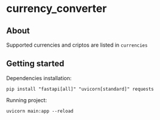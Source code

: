 # currency_converter

## About

Supported currencies and criptos are listed in `currencies`

## Getting started

Dependencies installation:
```
pip install "fastapi[all]" "uvicorn[standard]" requests
```

Running project:
```
uvicorn main:app --reload
```
